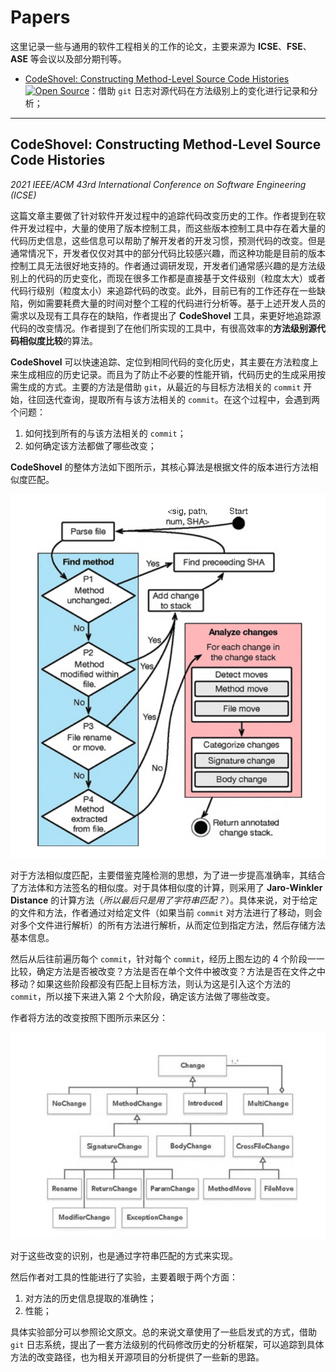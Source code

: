 # Papers

这里记录一些与通用的软件工程相关的工作的论文，主要来源为 **ICSE**、**FSE**、**ASE** 等会议以及部分期刊等。

* [CodeShovel: Constructing Method-Level Source Code Histories](#codeshovel-constructing-method-level-source-code-histories) [![Open Source](https://badgen.net/badge/Open%20Source%20%3F/Yes/green?icon=github)](https://github.com/ataraxie/codeshovel)：借助 `git` 日志对源代码在方法级别上的变化进行记录和分析；

---

## CodeShovel: Constructing Method-Level Source Code Histories

*2021 IEEE/ACM 43rd International Conference on Software Engineering (ICSE)*

这篇文章主要做了针对软件开发过程中的追踪代码改变历史的工作。作者提到在软件开发过程中，大量的使用了版本控制工具，而这些版本控制工具中存在着大量的代码历史信息，这些信息可以帮助了解开发者的开发习惯，预测代码的改变。但是通常情况下，开发者仅仅对其中的部分代码比较感兴趣，而这种功能是目前的版本控制工具无法很好地支持的。作者通过调研发现，开发者们通常感兴趣的是方法级别上的代码的历史变化，而现在很多工作都是直接基于文件级别（粒度太大）或者代码行级别（粒度太小）来追踪代码的改变。此外，目前已有的工作还存在一些缺陷，例如需要耗费大量的时间对整个工程的代码进行分析等。基于上述开发人员的需求以及现有工具存在的缺陷，作者提出了 **CodeShovel** 工具，来更好地追踪源代码的改变情况。作者提到了在他们所实现的工具中，有很高效率的**方法级别源代码相似度比较**的算法。

**CodeShovel** 可以快速追踪、定位到相同代码的变化历史，其主要在方法粒度上来生成相应的历史记录。而且为了防止不必要的性能开销，代码历史的生成采用按需生成的方式。主要的方法是借助 `git`，从最近的与目标方法相关的 `commit` 开始，往回迭代查询，提取所有与该方法相关的 `commit`。在这个过程中，会遇到两个问题：

1. 如何找到所有的与该方法相关的 `commit`；
2. 如何确定该方法都做了哪些改变；

**CodeShovel** 的整体方法如下图所示，其核心算法是根据文件的版本进行方法相似度匹配。

<img src="./img/codeshovel/overview.png" width="600px">

对于方法相似度匹配，主要借鉴克隆检测的思想，为了进一步提高准确率，其结合了方法体和方法签名的相似度。对于具体相似度的计算，则采用了 **Jaro-Winkler Distance** 的计算方法（*所以最后只是用了字符串匹配？*）。具体来说，对于给定的文件和方法，作者通过对给定文件（如果当前 `commit` 对方法进行了移动，则会对多个文件进行解析）的所有方法进行解析，从而定位到指定方法，然后存储方法基本信息。

然后从后往前遍历每个 `commit`，针对每个 `commit`，经历上图左边的 4 个阶段一一比较，确定方法是否被改变？方法是否在单个文件中被改变？方法是否在文件之中移动？如果这些阶段都没有匹配上目标方法，则认为这是引入这个方法的`commit`，所以接下来进入第 2 个大阶段，确定该方法做了哪些改变。

作者将方法的改变按照下图所示来区分：

<img src="./img/codeshovel/change.png" width="600px">

对于这些改变的识别，也是通过字符串匹配的方式来实现。

然后作者对工具的性能进行了实验，主要着眼于两个方面：

1. 对方法的历史信息提取的准确性；
2. 性能；

具体实验部分可以参照论文原文。总的来说文章使用了一些启发式的方式，借助 `git` 日志系统，提出了一套方法级别的代码修改历史的分析框架，可以追踪到具体方法的改变路径，也为相关开源项目的分析提供了一些新的思路。
